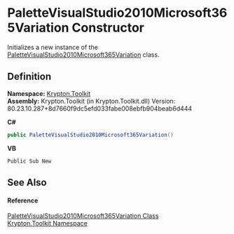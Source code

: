 # PaletteVisualStudio2010Microsoft365Variation Constructor


Initializes a new instance of the <a href="a8fcb3a2-572a-d2ca-d896-2c42d20ce9ba.md">PaletteVisualStudio2010Microsoft365Variation</a> class.



## Definition
**Namespace:** <a href="79d2eac2-21f4-54ff-7552-b20c33c30600.md">Krypton.Toolkit</a>  
**Assembly:** Krypton.Toolkit (in Krypton.Toolkit.dll) Version: 80.23.10.287+8d7660f9dc5efd033fabe008ebfb904beab6d444

**C#**
``` C#
public PaletteVisualStudio2010Microsoft365Variation()
```
**VB**
``` VB
Public Sub New
```



## See Also


#### Reference
<a href="a8fcb3a2-572a-d2ca-d896-2c42d20ce9ba.md">PaletteVisualStudio2010Microsoft365Variation Class</a>  
<a href="79d2eac2-21f4-54ff-7552-b20c33c30600.md">Krypton.Toolkit Namespace</a>  
